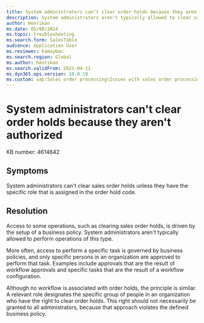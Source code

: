 ```yaml
---
title: System administrators can't clear order holds because they aren't authorized
description: System administrators aren't typically allowed to clear sales order holds.
author: Henrikan
ms.date: 05/08/2024
ms.topic: troubleshooting
ms.search.form: SalesTable
audience: Application User
ms.reviewer: kamaybac
ms.search.region: Global
ms.author: henrikan
ms.search.validFrom: 2021-04-11
ms.dyn365.ops.version: 10.0.19
ms.custom: sap:Sales order processing\Issues with sales order processing
---
```


# System administrators can't clear order holds because they aren't authorized

KB number: 4614642

## Symptoms

System administrators can't clear sales order holds unless they have the specific role that is assigned in the order hold code.

## Resolution

Access to some operations, such as clearing sales order holds, is driven by the setup of a business policy. System administrators aren't typically allowed to perform operations of this type.

More often, access to perform a specific task is governed by business policies, and only specific persons in an organization are approved to perform that task. Examples include approvals that are the result of workflow approvals and specific tasks that are the result of a workflow configuration.

Although no workflow is associated with order holds, the principle is similar. A relevant role designates the specific group of people in an organization who have the right to clear order holds. This right should not necessarily be granted to all administrators, because that approach violates the defined business policy.
